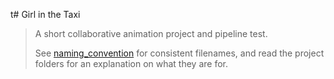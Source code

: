 t# Girl in the Taxi
> A short collaborative animation project and pipeline test.
> 
> See [naming_convention](naming_convention.md) for consistent filenames, and read the project folders for an explanation on what they are for.
